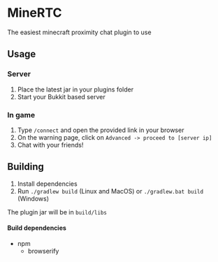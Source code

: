 # MineRTC

The easiest minecraft proximity chat plugin to use

## Usage
### Server
1. Place the latest jar in your plugins folder
2. Start your Bukkit based server

### In game

1. Type `/connect` and open the provided link in your browser
2. On the warning page, click on `Advanced -> proceed to [server ip]`
3. Chat with your friends!


## Building
1. Install dependencies
2. Run `./gradlew build` (Linux and MacOS) or `./gradlew.bat build` (Windows)

The plugin jar will be in `build/libs`

#### Build dependencies
- npm
  - browserify
